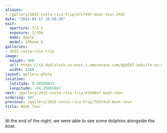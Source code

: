 ```yaml
---
aliases:
- /gallery/2015-costa-rica-trip/e7c7497-boat-tour.html
date: "2015-01-17 16:59:20"
exif:
  aperture: f/2.2
  exposure: 1/356
  make: Apple
  model: iPhone 6
galleries:
- 2015-costa-rica-trip
image:
  height: 960
  url: https://s3.dualstack.us-east-1.amazonaws.com/dpb587-website-us-east-1/asset/gallery/2015-costa-rica-trip/e7c7497-boat-tour~1280.jpg
  width: 1280
layout: gallery-photo
location:
  latitude: 9.38388833
  longitude: -84.20491667
next: /gallery/2015-costa-rica-trip/41990a7-boat-tour
ordering: 107
previous: /gallery/2015-costa-rica-trip/f6374cd-boat-tour
title: Boat Tour
---
```


At the end of the night, we were able to see some dolphins alongside the boat.

